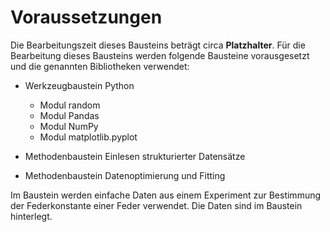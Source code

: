 # Voraussetzungen

Die Bearbeitungszeit dieses Bausteins beträgt circa __Platzhalter__. Für die Bearbeitung dieses Bausteins werden folgende Bausteine vorausgesetzt und die genannten Bibliotheken verwendet:

- Werkzeugbaustein Python
    - Modul random
    - Modul Pandas
    - Modul NumPy
    - Modul matplotlib.pyplot

- Methodenbaustein Einlesen strukturierter Datensätze
- Methodenbaustein Datenoptimierung und Fitting

Im Baustein werden einfache Daten aus einem Experiment zur Bestimmung der Federkonstante einer Feder verwendet. Die Daten sind im Baustein hinterlegt.

